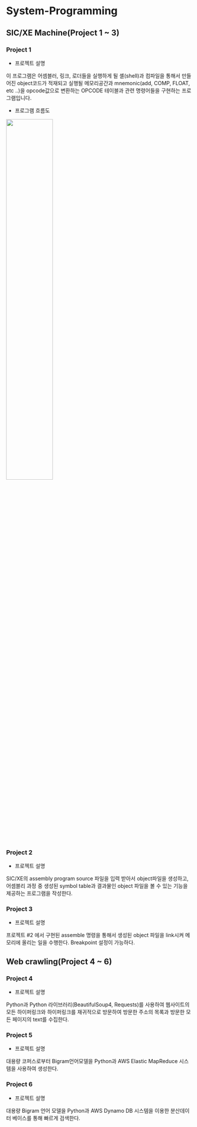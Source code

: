 # System-Programming
## SIC/XE Machine(Project 1 ~ 3)
### Project 1
+ 프로젝트 설명

이 프로그램은 어셈블러, 링크, 로더들을 실행하게 될 셸(shell)과 컴파일을 통해서 만들어진 object코드가 적재되고 실행될 메모리공간과 mnemonic(add, COMP, FLOAT, etc ..)을 opcode값으로 변환하는 OPCODE 테이블과 관련 명령어들을 구현하는 프로그램입니다.

+ 프로그램 흐름도
<img src="https://user-images.githubusercontent.com/38277490/44953398-ed72ff00-aecf-11e8-9a4f-1cb2afd406f6.png" width = "50%">

### Project 2
+ 프로젝트 설명

SIC/XE의 assembly program source 파일을 입력 받아서 object파일을 생성하고, 어셈블리 과정 중 생성된 symbol table과 결과물인 object 파일을 볼 수 있는 기능을 제공하는 프로그램을 작성한다.

### Project 3
+ 프로젝트 설명

프로젝트 #2 에서 구현된 assemble 명령을 통해서 생성된 object 파일을 link시켜 메모리에 올리는 일을 수행한다. Breakpoint 설정이 가능하다.

## Web crawling(Project 4 ~ 6)
### Project 4
+ 프로젝트 설명

Python과 Python 라이브러리(BeautifulSoup4, Requests)를 사용하여 웹사이트의 모든 하이퍼링크와 하이퍼링크를 재귀적으로 방문하여 방문한 주소의 목록과 방문한 모든 페이지의 text를 수집한다.

### Project 5
+ 프로젝트 설명

대용량 코퍼스로부터 Bigram언어모델을 Python과 AWS Elastic MapReduce 시스템을 사용하여 생성한다.

### Project 6
+ 프로젝트 설명

대용량 Bigram 언어 모델을 Python과 AWS Dynamo DB 시스템을 이용한 분산데이터 베이스를 통해 빠르게 검색한다.
